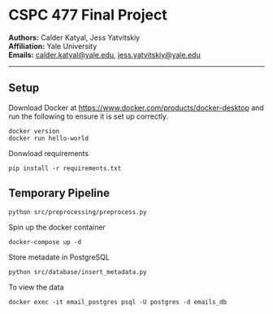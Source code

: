 # CSPC 477 Final Project

**Authors:** Calder Katyal, Jess Yatvitskiy  
**Affiliation:** Yale University  
**Emails:** calder.katyal@yale.edu, jess.yatvitskiy@yale.edu

---

## Setup

Download Docker at https://www.docker.com/products/docker-desktop and run the following to ensure it is set up correctly.

```
docker version
docker run hello-world
```

Donwload requirements

```
pip install -r requirements.txt
```

## Temporary Pipeline

```
python src/preprocessing/preprocess.py
```

Spin up the docker container

```
docker-compose up -d 
```

Store metadate in PostgreSQL

```
python src/database/insert_metadata.py
```

To view the data

```
docker exec -it email_postgres psql -U postgres -d emails_db
```